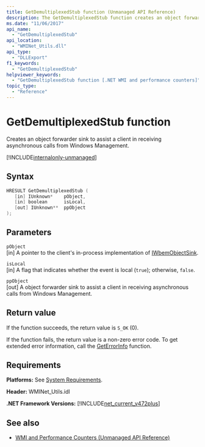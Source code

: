 ```yaml
---
title: GetDemultiplexedStub function (Unmanaged API Reference)
description: The GetDemultiplexedStub function creates an object forwarder sink to assist a client in receiving asynchronous calls from Windows Management.
ms.date: "11/06/2017"
api_name: 
  - "GetDemultiplexedStub"
api_location: 
  - "WMINet_Utils.dll"
api_type: 
  - "DLLExport"
f1_keywords: 
  - "GetDemultiplexedStub"
helpviewer_keywords: 
  - "GetDemultiplexedStub function [.NET WMI and performance counters]"
topic_type: 
  - "Reference"
---
```

# GetDemultiplexedStub function
Creates an object forwarder sink to assist a client in receiving asynchronous calls from Windows Management.
  
[!INCLUDE[internalonly-unmanaged](../../../../includes/internalonly-unmanaged.md)]
  
## Syntax  
  
```cpp  
HRESULT GetDemultiplexedStub (
   [in] IUnknown*    pObject, 
   [in] boolean      isLocal, 
   [out] IUnknown**  ppObject
); 
```  

## Parameters

`pObject`  
[in] A pointer to the client's in-process implementation of [IWbemObjectSink](/windows/desktop/api/wbemcli/nn-wbemcli-iwbemobjectsink).

`isLocal`  
[in] A flag that indicates whether the event is local (`true`); otherwise, `false`.

`ppObject`  
[out] A object forwarder sink to assist a client in receiving asynchronous calls from Windows Management.

## Return value

If the function succeeds, the return value is `S_OK` (0).

If the function fails, the return value is a non-zero error code. To get extended error information, call the [GetErrorInfo](geterrorinfo.md) function.
    
## Requirements  
 **Platforms:** See [System Requirements](../../get-started/system-requirements.md).  
  
 **Header:** WMINet_Utils.idl  
  
 **.NET Framework Versions:** [!INCLUDE[net_current_v472plus](../../../../includes/net-current-v472plus.md)]  
  
## See also

- [WMI and Performance Counters (Unmanaged API Reference)](index.md)
